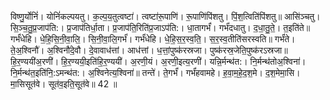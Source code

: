 

  
विष्णु॒र्योनिं॑। योनिं॑कल्पयतु। क॒ल्प॒य॒तुत्वष्टा॑। त्वष्टा॑रू॒पाणि॑। रू॒पाणि॑पिंशतु। पिं॒श॒त्विति॑पिंशतु॥ आसि॑ञ्चतु। सि॒ञ्च॒तु॒प्र॒जाप॑ति:। प्र॒जाप॑तिर्धा॒ता। प्र॒जाप॑ति॒रिति॑प्र॒जाऽप॑ति:। धा॒तागर्भं॑। गर्भं॑दधातु। द॒धा॒तु॒ते॒। त॒इति॑ते॥  
गर्भं॑धेहि। धे॒हि॒सि॒नी॒वा॒लि॒। सि॒नी॒वा॒लि॒गर्भं॑। गर्भं॑धेहि। धे॒हि॒स॒र॒स्व॒ति॒। स॒र॒स्व॒तीति॑सरस्वति॥ गर्भं॑ते। ते॒अ॒श्विनौ॑। अ॒श्विनौ॑दे॒वौ। दे॒वावाध॑त्तां। आध॑त्तां। ध॒त्तां॒पुष्क॑रस्रजा। पुष्क॑रस्र॒जेति॒पुष्क॑रऽस्रजा॥  
हि॒र॒ण्ययी॑अ॒रणी॑। हि॒र॒ण्ययी॒इति॑हि॒र॒ण्ययी॑। अ॒रणी॒यं। अ॒रणी॒इत्य॒रणी॑। यन्नि॒र्मन्थ॑त:। नि॒र्मन्थ॑तोअ॒श्विना॑। नि॒र्मन्थ॑त॒इति॑नि॒:ऽमन्थ॑त:। अ॒श्विनेत्य॒श्विना॑॥ तन्ते॑। ते॒गर्भं॑। गर्भं॑हवामहे। ह॒वा॒म॒हे॒द॒श॒मे। द॒श॒मेमा॒सि। मा॒सिसूत॑वे। सूत॑व॒इति॒सूत॑वे॥ 42 ॥  
